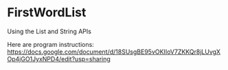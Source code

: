 # FirstWordList
Using the List and String APIs

Here are program instructions:
https://docs.google.com/document/d/18SUsgBE95vOKIIoV7ZKKQr8jLUvgXOp4jGO1JyxNPD4/edit?usp=sharing
